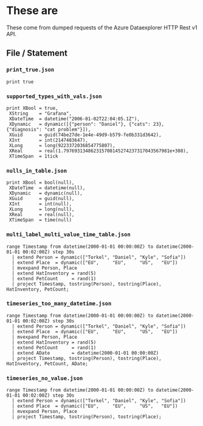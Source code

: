 # These are

These come from dumped requests of the Azure Dataexplorer HTTP Rest v1 API.

## File / Statement

### `print_true.json`

```kusto
print true
```

### `supported_types_with_vals.json`

```kusto
print XBool = true,
 XString    = "Grafana",
 XDateTime  = datetime("2006-01-02T22:04:05.1Z"),
 XDynamic   = dynamic([{"person": "Daniel"}, {"cats": 23}, {"diagnosis": "cat problem"}]),
 XGuid      = guid(74be27de-1e4e-49d9-b579-fe0b331d3642),
 XInt       = int(2147483647),
 XLong      = long(9223372036854775807),
 XReal      = real(1.797693134862315708145274237317043567981e+308),
 XTimeSpan  = 1tick
 ```

### `nulls_in_table.json`

```kusto
print XBool = bool(null),
 XDateTime  = datetime(null),
 XDynamic   = dynamic(null),
 XGuid      = guid(null),
 XInt       = int(null),
 XLong      = long(null),
 XReal      = real(null),
 XTimeSpan  = time(null)
```

### `multi_label_multi_value_time_table.json`

```kusto
range Timestamp from datetime(2000-01-01 00:00:00Z) to datetime(2000-01-01 00:02:00Z) step 30s
  | extend Person = dynamic(["Torkel", "Daniel", "Kyle", "Sofia"])
  | extend Place  = dynamic(["EU",     "EU",     "US",   "EU"])
  | mvexpand Person, Place
  | extend HatInventory = rand(5)
  | extend PetCount     = rand(1)
  | project Timestamp, tostring(Person), tostring(Place), HatInventory, PetCount;
```

### `timeseries_too_many_datetime.json`

```kusto
range Timestamp from datetime(2000-01-01 00:00:00Z) to datetime(2000-01-01 00:02:00Z) step 30s
  | extend Person = dynamic(["Torkel", "Daniel", "Kyle", "Sofia"])
  | extend Place  = dynamic(["EU",     "EU",     "US",   "EU"])
  | mvexpand Person, Place
  | extend HatInventory = rand(5)
  | extend PetCount     = rand(1)
  | extend ADate        = datetime(2000-01-01 00:00:00Z)
  | project Timestamp, tostring(Person), tostring(Place), HatInventory, PetCount, ADate;
```

### `timeseries_no_value.json`

```kusto
range Timestamp from datetime(2000-01-01 00:00:00Z) to datetime(2000-01-01 00:02:00Z) step 30s
  | extend Person = dynamic(["Torkel", "Daniel", "Kyle", "Sofia"]) 
  | extend Place  = dynamic(["EU",     "EU",     "US",   "EU"]) 
  | mvexpand Person, Place
  | project Timestamp, tostring(Person), tostring(Place);
```
